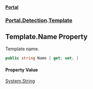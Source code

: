 #### [Portal](index.md 'index')
### [Portal.Detection](Portal.Detection.md 'Portal.Detection').[Template](Template.md 'Portal.Detection.Template')

## Template.Name Property

Template name.

```csharp
public string Name { get; set; }
```

#### Property Value
[System.String](https://docs.microsoft.com/en-us/dotnet/api/System.String 'System.String')